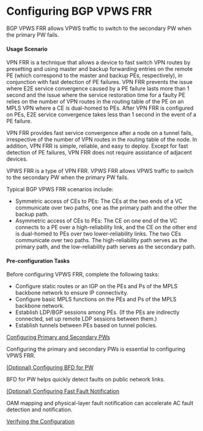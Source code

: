 Configuring BGP VPWS FRR
========================

BGP VPWS FRR allows VPWS traffic to switch to the secondary PW when the primary PW fails.

#### Usage Scenario

VPN FRR is a technique that allows a device to fast switch VPN routes by presetting and using master and backup forwarding entries on the remote PE (which correspond to the master and backup PEs, respectively), in conjunction with fast detection of PE failures. VPN FRR prevents the issue where E2E service convergence caused by a PE failure lasts more than 1 second and the issue where the service restoration time for a faulty PE relies on the number of VPN routes in the routing table of the PE on an MPLS VPN where a CE is dual-homed to PEs. After VPN FRR is configured on PEs, E2E service convergence takes less than 1 second in the event of a PE failure.

VPN FRR provides fast service convergence after a node on a tunnel fails, irrespective of the number of VPN routes in the routing table of the node. In addition, VPN FRR is simple, reliable, and easy to deploy. Except for fast detection of PE failures, VPN FRR does not require assistance of adjacent devices.

VPWS FRR is a type of VPN FRR. VPWS FRR allows VPWS traffic to switch to the secondary PW when the primary PW fails.

Typical BGP VPWS FRR scenarios include:

* Symmetric access of CEs to PEs: The CEs at the two ends of a VC communicate over two paths, one as the primary path and the other the backup path.
* Asymmetric access of CEs to PEs: The CE on one end of the VC connects to a PE over a high-reliability link, and the CE on the other end is dual-homed to PEs over two lower-reliability links. The two CEs communicate over two paths. The high-reliability path serves as the primary path, and the low-reliability path serves as the secondary path.


#### Pre-configuration Tasks

Before configuring VPWS FRR, complete the following tasks:

* Configure static routes or an IGP on the PEs and Ps of the MPLS backbone network to ensure IP connectivity.
* Configure basic MPLS functions on the PEs and Ps of the MPLS backbone network.
* Establish LDP/BGP sessions among PEs. (If the PEs are indirectly connected, set up remote LDP sessions between them.)
* Establish tunnels between PEs based on tunnel policies.


[Configuring Primary and Secondary PWs](../../../../software/nev8r10_vrpv8r16/user/vrp/dc_vrp_vpws_cfg_6066.html)

Configuring the primary and secondary PWs is essential to configuring VPWS FRR.

[(Optional) Configuring BFD for PW](../../../../software/nev8r10_vrpv8r16/user/vrp/dc_vrp_vpws_cfg_6067.html)

BFD for PW helps quickly detect faults on public network links.

[(Optional) Configuring Fast Fault Notification](../../../../software/nev8r10_vrpv8r16/user/vrp/dc_vrp_vpws_cfg_6068.html)

OAM mapping and physical-layer fault notification can accelerate AC fault detection and notification.

[Verifying the Configuration](../../../../software/nev8r10_vrpv8r16/user/vrp/dc_vrp_vpws_cfg_6069.html)